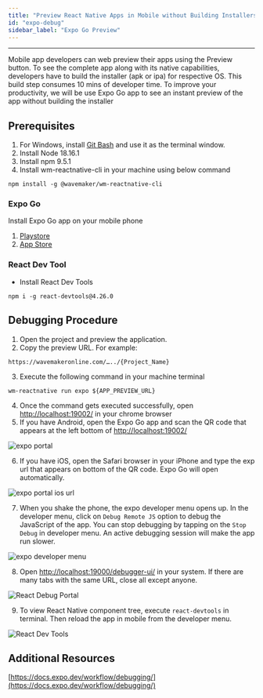 ```yaml
---
title: "Preview React Native Apps in Mobile without Building Installers"
id: "expo-debug"
sidebar_label: "Expo Go Preview"
---
```

---

Mobile app developers can web preview their apps using the Preview button. To see the complete app along with its native capabilities, developers have to build the installer (apk or ipa) for respective OS. This build step consumes 10 mins of developer time. To improve your productivity, we will be use Expo Go app to see an instant preview of the app without building the installer

## Prerequisites

1. For Windows, install [Git Bash](https://gitforwindows.org/) and use it as the terminal window. 
2. Install Node 18.16.1
3. Install npm 9.5.1
4. Install wm-reactnative-cli in your machine using below command

```shell
npm install -g @wavemaker/wm-reactnative-cli
```

### Expo Go 

Install Expo Go app on your mobile phone

1. [Playstore](https://play.google.com/store/apps/details?id=host.exp.exponent) 
2. [App Store](https://apps.apple.com/us/app/expo-go/id982107779)

### React Dev Tool

- Install React Dev Tools 

```shell
npm i -g react-devtools@4.26.0
```

## Debugging Procedure

1. Open the project and preview the application.
2. Copy the preview URL. For example:

```shell
https://wavemakeronline.com/…../{Project_Name}
```

3. Execute the following command in your machine terminal

```shell
wm-reactnative run expo ${APP_PREVIEW_URL}
```

4. Once the command gets executed successfully, open [http://localhost:19002/](http://localhost:19002/) in your chrome browser
5. If  you have Android, open the Expo Go app and scan the QR code that appears at the left bottom of [http://localhost:19002/](http://localhost:19002/)  

![expo portal](/learn/assets/expo-portal-qr-code.11.2.2.png)

6. If you have iOS, open the Safari browser in your iPhone and type the exp url that appears on bottom of the QR code. Expo Go will open automatically.

![expo portal ios url](/learn/assets/expo-portal-ios-link.11.2.2.png)

7. When you shake the phone, the expo developer menu opens up. In the developer menu, click on `Debug Remote JS` option to debug the JavaScript of the app. You can stop debugging by tapping on the `Stop Debug` in developer menu. An active debugging session will make the app run slower.

![expo developer menu](/learn/assets/expo-developer-menu.png)

8. Open [http://localhost:19000/debugger-ui/](http://localhost:19000/debugger-ui/) in your system. If there are many tabs with the same URL, close all except anyone.

![React Debug Portal](/learn/assets/react-debug-portal.png)

9. To view React Native component tree, execute `react-devtools` in terminal. Then reload the app in mobile from the developer menu.

![React Dev Tools](/learn/assets/react-dev-tools.png)

## Additional Resources

[https://docs.expo.dev/workflow/debugging/](https://docs.expo.dev/workflow/debugging/)
